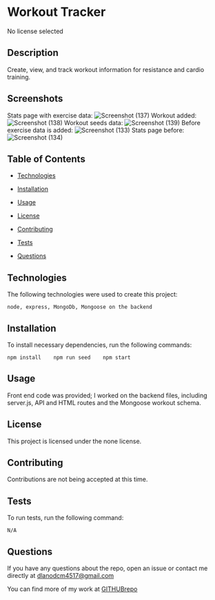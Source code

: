 # Workout Tracker
No license selected

## Description

Create, view, and track workout information for resistance and cardio training.

## Screenshots

Stats page with exercise data:
![Screenshot (137)](https://user-images.githubusercontent.com/62854999/97752631-c1ad2d00-1aca-11eb-9053-f379f905e518.png)
Workout added:
![Screenshot (138)](https://user-images.githubusercontent.com/62854999/97752633-c376f080-1aca-11eb-8518-e808bf90ba5c.png)
Workout seeds data:
![Screenshot (139)](https://user-images.githubusercontent.com/62854999/97752635-c540b400-1aca-11eb-8307-481359121441.png)
Before exercise data is added:
![Screenshot (133)](https://user-images.githubusercontent.com/62854999/97752652-ce318580-1aca-11eb-8320-01bbbee28606.png)
Stats page before:
![Screenshot (134)](https://user-images.githubusercontent.com/62854999/97752665-d7baed80-1aca-11eb-959e-aa3dd20f4ce4.png)

## Table of Contents

* [Technologies](#technologies)

* [Installation](#installation)

* [Usage](#usage)

* [License](#license)

* [Contributing](#contributing)

* [Tests](#tests)

* [Questions](#questions)


## Technologies

The following technologies were used to create this project:

```
node, express, MongoDb, Mongoose on the backend
```

## Installation

To install necessary dependencies, run the following commands:

```
npm install    npm run seed    npm start
```

## Usage

Front end code was provided; I worked on the backend files, including server.js, API and HTML routes and the Mongoose workout schema.

## License

This project is licensed under the none license.

## Contributing

Contributions are not being accepted at this time.

## Tests

To run tests, run the following command:

```
N/A
```

## Questions

If you have any questions about the repo, open an issue or contact me directly at dlanodcm4517@gmail.com

You can find more of my work at [GITHUBrepo](https://github.com/lisamcgautier)
